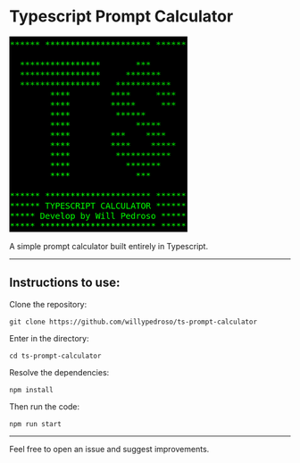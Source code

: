 # Typescript Prompt Calculator

<img src="ts-prompt-calculator-image.png" height="350">

A simple prompt calculator built entirely in Typescript.

___

## Instructions to use:

Clone the repository:
```
git clone https://github.com/willypedroso/ts-prompt-calculator
```

Enter in the directory:
```
cd ts-prompt-calculator
```

Resolve the dependencies:
```
npm install
```

Then run the code:
```
npm run start
```

***
Feel free to open an issue and suggest improvements.
